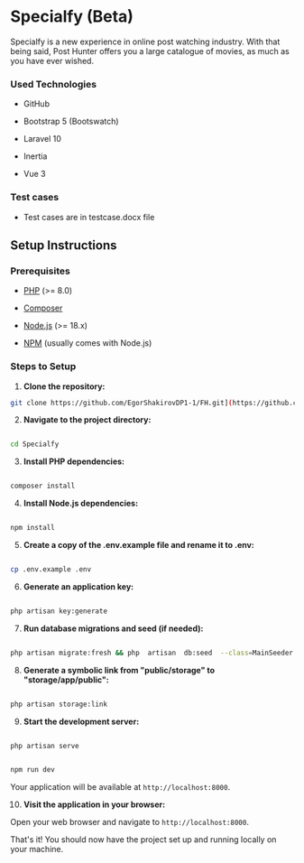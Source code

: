 # Specialfy (Beta)
Specialfy is a new experience in online post watching industry. With that being said, Post Hunter offers you a large catalogue of movies, as much as you have ever wished.

  

### Used Technologies

  

- GitHub

- Bootstrap 5 (Bootswatch)

- Laravel 10

- Inertia

- Vue 3

  

### Test cases

  

- Test cases are in testcase.docx file

  

## Setup Instructions

  

### Prerequisites

- [PHP](https://www.php.net/) (>= 8.0)

- [Composer](https://getcomposer.org/)

- [Node.js](https://nodejs.org/) (>= 18.x)

- [NPM](https://www.npmjs.com/) (usually comes with Node.js)

  

### Steps to Setup



1.  **Clone the repository:**

  
  ```bash
  git clone https://github.com/EgorShakirovDP1-1/FH.git](https://github.com/EgorShakirovDP1-1/Specialfy.git
  ```


  

2.  **Navigate to the project directory:**

```bash

cd Specialfy

```

  

3.  **Install PHP dependencies:**

  

```bash

composer install

```

  

4.  **Install Node.js dependencies:**

  

```bash

npm install

```

  

5.  **Create a copy of the .env.example file and rename it to .env:**

  

```bash

cp .env.example .env

```

  

6.  **Generate an application key:**

  

```bash

php artisan key:generate

```

  

7.  **Run database migrations and seed (if needed):**

  

```bash

php artisan migrate:fresh && php  artisan  db:seed  --class=MainSeeder

```

  

8.  **Generate a symbolic link from "public/storage" to "storage/app/public":**

  

```bash

php artisan storage:link

```

  



  



  



  

9.  **Start the development server:**

  

```bash

php artisan serve

```

  



  

```bash

npm run dev

```

  

Your application will be available at `http://localhost:8000`.

  

10.  **Visit the application in your browser:**

  

Open your web browser and navigate to `http://localhost:8000`.

  

That's it! You should now have the project set up and running locally on your machine.
